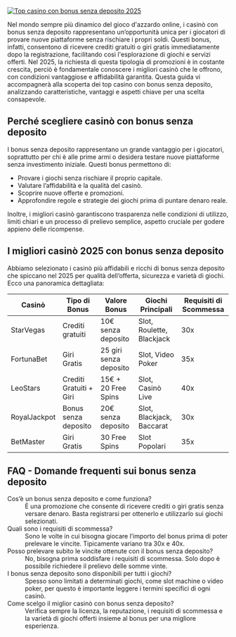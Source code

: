 [![Top casino con bonus senza deposito 2025](https://123-caf.pages.dev/gitsignup.png)](https://vrmoo.ru/Bt82HjjY)

<p>Nel mondo sempre più dinamico del gioco d'azzardo online, i casinò con bonus senza deposito rappresentano un’opportunità unica per i giocatori di provare nuove piattaforme senza rischiare i propri soldi. Questi bonus, infatti, consentono di ricevere crediti gratuiti o giri gratis immediatamente dopo la registrazione, facilitando così l'esplorazione di giochi e servizi offerti. Nel 2025, la richiesta di questa tipologia di promozioni è in costante crescita, perciò è fondamentale conoscere i migliori casinò che le offrono, con condizioni vantaggiose e affidabilità garantita. Questa guida vi accompagnerà alla scoperta dei top casino con bonus senza deposito, analizzando caratteristiche, vantaggi e aspetti chiave per una scelta consapevole.</p>  <h2>Perché scegliere casinò con bonus senza deposito</h2> <p>I bonus senza deposito rappresentano un grande vantaggio per i giocatori, soprattutto per chi è alle prime armi o desidera testare nuove piattaforme senza investimento iniziale. Questi bonus permettono di:</p> <ul> <li>Provare i giochi senza rischiare il proprio capitale.</li> <li>Valutare l’affidabilità e la qualità del casinò.</li> <li>Scoprire nuove offerte e promozioni.</li> <li>Approfondire regole e strategie dei giochi prima di puntare denaro reale.</li> </ul> <p>Inoltre, i migliori casinò garantiscono trasparenza nelle condizioni di utilizzo, limiti chiari e un processo di prelievo semplice, aspetto cruciale per godere appieno delle ricompense.</p>  <h2>I migliori casinò 2025 con bonus senza deposito</h2> <p>Abbiamo selezionato i casinò più affidabili e ricchi di bonus senza deposito che spiccano nel 2025 per qualità dell’offerta, sicurezza e varietà di giochi. Ecco una panoramica dettagliata:</p>  <table> <thead> <tr> <th>Casinò</th> <th>Tipo di Bonus</th> <th>Valore Bonus</th> <th>Giochi Principali</th> <th>Requisiti di Scommessa</th> </tr> </thead> <tbody> <tr> <td>StarVegas</td> <td>Crediti gratuiti</td> <td>10€ senza deposito</td> <td>Slot, Roulette, Blackjack</td> <td>30x</td> </tr> <tr> <td>FortunaBet</td> <td>Giri Gratis</td> <td>25 giri senza deposito</td> <td>Slot, Video Poker</td> <td>35x</td> </tr> <tr> <td>LeoStars</td> <td>Crediti Gratuiti + Giri</td> <td>15€ + 20 Free Spins</td> <td>Slot, Casinò Live</td> <td>40x</td> </tr> <tr> <td>RoyalJackpot</td> <td>Bonus senza deposito</td> <td>20€ senza deposito</td> <td>Slot, Blackjack, Baccarat</td> <td>30x</td> </tr> <tr> <td>BetMaster</td> <td>Giri Gratis</td> <td>30 Free Spins</td> <td>Slot Popolari</td> <td>35x</td> </tr> </tbody> </table>  <h2>FAQ - Domande frequenti sui bonus senza deposito</h2> <dl> <dt>Cos’è un bonus senza deposito e come funziona?</dt> <dd>È una promozione che consente di ricevere crediti o giri gratis senza versare denaro. Basta registrarsi per ottenerlo e utilizzarlo sui giochi selezionati.</dd>  <dt>Quali sono i requisiti di scommessa?</dt> <dd>Sono le volte in cui bisogna giocare l’importo del bonus prima di poter prelevare le vincite. Tipicamente variano tra 30x e 40x.</dd>  <dt>Posso prelevare subito le vincite ottenute con il bonus senza deposito?</dt> <dd>No, bisogna prima soddisfare i requisiti di scommessa. Solo dopo è possibile richiedere il prelievo delle somme vinte.</dd>  <dt>I bonus senza deposito sono disponibili per tutti i giochi?</dt> <dd>Spesso sono limitati a determinati giochi, come slot machine o video poker, per questo è importante leggere i termini specifici di ogni casinò.</dd>  <dt>Come scelgo il miglior casinò con bonus senza deposito?</dt> <dd>Verifica sempre la licenza, la reputazione, i requisiti di scommessa e la varietà di giochi offerti insieme al bonus per una migliore esperienza.</dd> </dl>